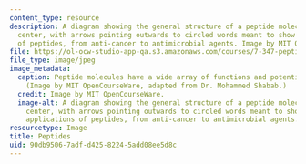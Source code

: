 ```yaml
---
content_type: resource
description: A diagram showing the general structure of a peptide molecule in the
  center, with arrows pointing outwards to circled words meant to show the many applications
  of peptides, from anti-cancer to antimicrobial agents. Image by MIT OpenCourseWare.
file: https://ol-ocw-studio-app-qa.s3.amazonaws.com/courses/7-347-peptides-as-biological-signaling-molecules-and-novel-drugs-spring-2016/90db95067adfd42582245add08ee5d8c_7-347s16.jpg
file_type: image/jpeg
image_metadata:
  caption: Peptide molecules have a wide array of functions and potential applications.
    (Image by MIT OpenCourseWare, adapted from Dr. Mohammed Shabab.)
  credit: Image by MIT OpenCourseWare.
  image-alt: A diagram showing the general structure of a peptide molecule in the
    center, with arrows pointing outwards to circled words meant to show the many
    applications of peptides, from anti-cancer to antimicrobial agents.
resourcetype: Image
title: Peptides
uid: 90db9506-7adf-d425-8224-5add08ee5d8c
---
```

